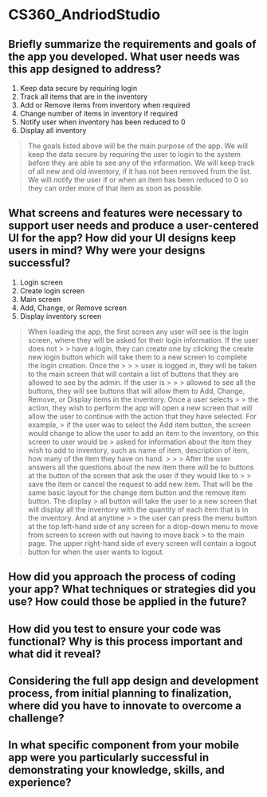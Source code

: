 # CS360_AndriodStudio

## Briefly summarize the requirements and goals of the app you developed. What user needs was this app designed to address?
1. Keep data secure by requiring login
2. Track all items that are in the inventory
3. Add or Remove items from inventory when required
4. Change number of items in inventory if required
5. Notify user when inventory has been reduced to 0
6. Display all inventory 
 > The goals listed above will be the main purpose of the app. We will keep the data secure by requiring the user to login
 > to the system before they are able to see any of the information. We will keep track of all new and old inventory, if 
 > it has not been removed from the list. We will notify the user if or when an item has been reduced to 0 so they can 
 > order more of that item as soon as possible. 

## What screens and features were necessary to support user needs and produce a user-centered UI for the app? How did your UI designs keep users in mind? Why were your designs successful?
1. Login screen
2.	Create login screen
3.	Main screen
4.	Add, Change, or Remove screen
5.	Display inventory screen
> When loading the app, the first screen any user will see is the login screen, where they will be asked for their login information. If the user does not > > have a login, they can create one by clicking the create new login button which will take them to a new screen to complete the login creation. Once the > > > user is logged in, they will be taken to the main screen that will contain a list of buttons that they are allowed to see by the admin. If the user is > > > allowed to see all the buttons, they will see buttons that will allow them to Add, Change, Remove, or Display items in the inventory. Once a user selects > > the action, they wish to perform the app will open a new screen that will allow the user to continue with the action that they have selected. For example, > if the user was to select the Add item button, the screen would change to allow the user to add an item to the inventory, on this screen to user would be   > asked for information about the item they wish to add to inventory, such as name of item, description of item, how many of the item they have on hand. > > > After the user answers all the questions about the new item there will be to buttons at the button of the screen that ask the user if they would like to > > save the item or cancel the request to add new item. That will be the same basic layout for the change item button and the remove item button. The display > all button will take the user to a new screen that will display all the inventory with the quantity of each item that is in the inventory. And at anytime > > the user can press the menu button at the top left-hand side of any screen for a drop-down menu to move from screen to screen with out having to move back > to the main page. The upper right-hand side of every screen will contain a logout button for when the user wants to logout.



## How did you approach the process of coding your app? What techniques or strategies did you use? How could those be applied in the future?

## How did you test to ensure your code was functional? Why is this process important and what did it reveal?

## Considering the full app design and development process, from initial planning to finalization, where did you have to innovate to overcome a challenge?

## In what specific component from your mobile app were you particularly successful in demonstrating your knowledge, skills, and experience?
